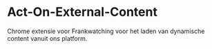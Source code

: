 # Act-On-External-Content
Chrome extensie voor Frankwatching voor het laden van dynamische content vanuit ons platform. 
